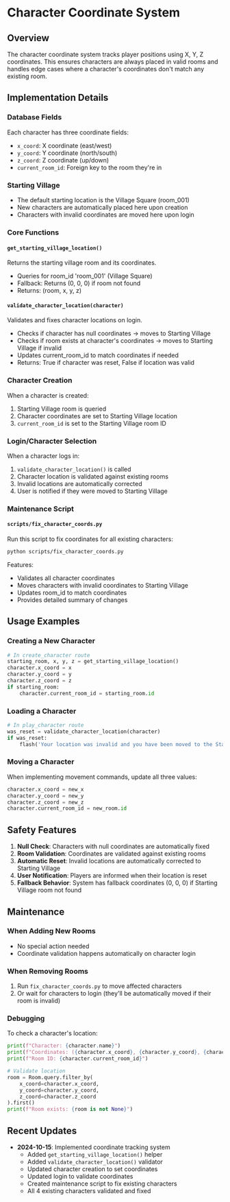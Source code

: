 # Character Coordinate System

## Overview
The character coordinate system tracks player positions using X, Y, Z coordinates. This ensures characters are always placed in valid rooms and handles edge cases where a character's coordinates don't match any existing room.

## Implementation Details

### Database Fields
Each character has three coordinate fields:
- `x_coord`: X coordinate (east/west)
- `y_coord`: Y coordinate (north/south)
- `z_coord`: Z coordinate (up/down)
- `current_room_id`: Foreign key to the room they're in

### Starting Village
- The default starting location is the Village Square (room_001)
- New characters are automatically placed here upon creation
- Characters with invalid coordinates are moved here upon login

### Core Functions

#### `get_starting_village_location()`
Returns the starting village room and its coordinates.
- Queries for room_id 'room_001' (Village Square)
- Fallback: Returns (0, 0, 0) if room not found
- Returns: (room, x, y, z)

#### `validate_character_location(character)`
Validates and fixes character locations on login.
- Checks if character has null coordinates → moves to Starting Village
- Checks if room exists at character's coordinates → moves to Starting Village if invalid
- Updates current_room_id to match coordinates if needed
- Returns: True if character was reset, False if location was valid

### Character Creation
When a character is created:
1. Starting Village room is queried
2. Character coordinates are set to Starting Village location
3. `current_room_id` is set to the Starting Village room ID

### Login/Character Selection
When a character logs in:
1. `validate_character_location()` is called
2. Character location is validated against existing rooms
3. Invalid locations are automatically corrected
4. User is notified if they were moved to Starting Village

### Maintenance Script

#### `scripts/fix_character_coords.py`
Run this script to fix coordinates for all existing characters:
```bash
python scripts/fix_character_coords.py
```

Features:
- Validates all character coordinates
- Moves characters with invalid coordinates to Starting Village
- Updates room_id to match coordinates
- Provides detailed summary of changes

## Usage Examples

### Creating a New Character
```python
# In create_character route
starting_room, x, y, z = get_starting_village_location()
character.x_coord = x
character.y_coord = y
character.z_coord = z
if starting_room:
    character.current_room_id = starting_room.id
```

### Loading a Character
```python
# In play_character route
was_reset = validate_character_location(character)
if was_reset:
    flash('Your location was invalid and you have been moved to the Starting Village.', 'info')
```

### Moving a Character
When implementing movement commands, update all three values:
```python
character.x_coord = new_x
character.y_coord = new_y
character.z_coord = new_z
character.current_room_id = new_room.id
```

## Safety Features

1. **Null Check**: Characters with null coordinates are automatically fixed
2. **Room Validation**: Coordinates are validated against existing rooms
3. **Automatic Reset**: Invalid locations are automatically corrected to Starting Village
4. **User Notification**: Players are informed when their location is reset
5. **Fallback Behavior**: System has fallback coordinates (0, 0, 0) if Starting Village room not found

## Maintenance

### When Adding New Rooms
- No special action needed
- Coordinate validation happens automatically on character login

### When Removing Rooms
1. Run `fix_character_coords.py` to move affected characters
2. Or wait for characters to login (they'll be automatically moved if their room is invalid)

### Debugging
To check a character's location:
```python
print(f"Character: {character.name}")
print(f"Coordinates: ({character.x_coord}, {character.y_coord}, {character.z_coord})")
print(f"Room ID: {character.current_room_id}")

# Validate location
room = Room.query.filter_by(
    x_coord=character.x_coord,
    y_coord=character.y_coord,
    z_coord=character.z_coord
).first()
print(f"Room exists: {room is not None}")
```

## Recent Updates
- **2024-10-15**: Implemented coordinate tracking system
  - Added `get_starting_village_location()` helper
  - Added `validate_character_location()` validator
  - Updated character creation to set coordinates
  - Updated login to validate coordinates
  - Created maintenance script to fix existing characters
  - All 4 existing characters validated and fixed

